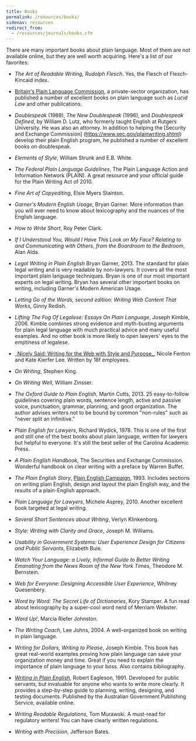 ```yaml
---
title: Books
permalink: /resources/books/
sidenav: resources
redirect_from:
  - /resources/journals/books.cfm
---
```


There are many important books about plain language. Most of them are not available online, but they are well worth acquiring. Here's a list of our favorites:

- _The Art of Readable Writing, Rudolph Flesch_. Yes, the Flesch of Flesch-Kincaid index.

- [Britain's Plain Language Commission](https://www.clearest.co.uk/books), a private-sector organization, has published a number of excellent books on plain language such as _Lucid Law_ and other publications.

- _Doublespeak_ (1989), _The New Doublespeak_ (1996), and _Doublespeak Defined_, by William D. Lutz, who formerly taught English at Rutgers University. He was also an attorney. In addition to helping the [Security and Exchange Commission] (https://www.sec.gov/plainwriting.shtml) develop their plain English program, he  published a number of excellent books on doublespeak. 

- _Elements of Style_, William Strunk and E.B. White.

- _The Federal Plain Language Guidelines_, The Plain Language Action and Information Network (PLAIN). A great resource and your official guide for the Plain Writing Act of 2010.

- _Fine Art of Copyediting_, Elsie Myers Stainton.

- _Garner's Modern English Usage_, Bryan Garner. More information than you will ever need to know about lexicography and the nuances of the English language.

- _How to Write Short_, Roy Peter Clark.

- _If I Understood You, Would I Have This Look on My Face? Relating to and Communicating with Others, from the Boardroom to the Bedroom_, Alan Alda.

- _Legal Writing in Plain English_ Bryan Garner, 2013. The standard for plain legal writing and is very readable by non-lawyers. It covers all the most important plain language techniques. Bryan is one of our most important experts on legal writing. Bryan has several other important books on writing, including Garner's Modern American Usage.

- _Letting Go of the Words, second edition: Writing Web Content That Works_, Ginny Redish.

- _Lifting The Fog Of Legalese: Essays On Plain Language_, Joseph Kimble, 2006. Kimble combines strong evidence and myth-busting arguments for plain legal language with much practical advice and many useful examples. And no other book is more likely to open lawyers' eyes to the emptiness of legalese.

- _[Nicely Said: Writing for the Web with Style and Purpose_](http://www.nicelysaid.co/), Nicole Fenton and Kate Kierfer Lee. Written by 18f employees.

- _On Writing_, Stephen King.

- _On Writing Well_, William Zinsser.

- _The Oxford Guide to Plain English_, Martin Cutts, 2013.  25 easy-to-follow guidelines covering plain words, sentence length, active and passive voice, punctuation, grammar, planning, and good organization. The author advises writers not to be bound by common "non-rules" such as "never split an infinitive." 

- _Plain English for Lawyers_, Richard Wydick, 1978. This is one of the first and still one of the best books about plain language, written for lawyers but helpful to everyone. It's still the best seller of the Carolina Academic Press.

- _A Plain English Handbook_, The Securities and Exchange Commission. Wonderful handbook on clear writing with a preface by Warren Buffet.

- _The Plain English Story_, [Plain English Campaign](http://www.plainenglish.co.uk/), 1993. Includes sections on writing plain English, design and layout the plain English way, and the results of a plain-English approach.

- _Plain Language for Lawyers_, Michele Asprey, 2010. Another excellent book targeted at legal writing. 

- _Several Short Sentences about Writing_, Verlyn Klinkenborg.

- _Style: Writing with Clarity and Grace_, Joseph M. Williams.

- _Usability in Government Systems: User Experience Design for Citizens and Public Servants_, Elizabeth Buie.

- _Watch Your Language: a Lively, Informal Guide to Better Writing Emanating from the News Room of the New York Times_, Theodore M. Bernstein.

- _Web for Everyone: Designing Accessible User Experience_, Whitney Quesenbery.

- _Word by Word: The Secret Life of Dictionaries_, Kory Stamper. A fun read about lexicography by a super-cool word nerd of Merriam Webster.

- _Word Up!_, Marcia Riefer Johnston.

- _The Writing Coach_, Lee Johns, 2004. A well-organized book on writing in plain language.

- _Writing for Dollars, Writing to Please_, Joseph Kimble. This book has great real-world examples proving how plain language can save your organization money and time.  Great if you need to explain the importance of plain language to your boss.  Also contains bibliography.

- _[Writing in Plain English](https://ninglun.files.wordpress.com/2007/11/writinginplainenglish.pdf)_, Robert Eagleson, 1991. Developed for public servants, but invaluable for anyone who wants to write more clearly. It provides a step-by-step guide to planning, writing, designing, and testing documents. Published by the Australian Government Publishing Service, available online.

- _Writing Readable Regulations_, Tom Murawski. A must-read for regulatory writers! You can have clearly written regulations.

- _Writing with Precision_, Jefferson Bates.
